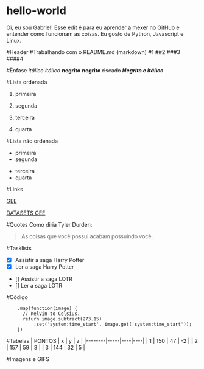 # hello-world
Oi, eu sou Gabriel!
Esse edit é para eu aprender a mexer no GitHub e entender como funcionam as coisas.
Eu gosto de Python, Javascript e Linux.

#Header
#Trabalhando com o README.md (markdown)
#1
##2
###3
####4

#Ênfase
*itálico*
_itálico_
**negrito**
__negrito__
~~riscado~~
**_Negrito e itálico_**

#Lista ordenada
1. primeira
2. segunda

1. terceira
1. quarta

#Lista não ordenada
- primeira
- segunda
* terceira
* quarta

#Links

[GEE](https://earthengine.google.com)

[DATASETS GEE](https://developers.google.com/earth-engine/datasets/)

#Quotes
Como diria Tyler Durden:
> As coisas que você possui acabam possuindo você.

#Tasklists
- [x] Assistir a saga Harry Potter
- [x] Ler a saga Harry Potter
- [] Assistir a saga LOTR
- [] Ler a saga LOTR

#Código
```
    .map(function(image) {
      // Kelvin to Celsius.
      return image.subtract(273.15)
          .set('system:time_start', image.get('system:time_start'));
    })
```

#Tabelas
| PONTOS |  x  |  y |  z |
|--------|-----|----|----|
|    1   | 150 | 47 | -2 |
|    2   | 157 | 59 |  3 |
|    3   | 144 | 32 |  5 |

#Imagens e GIFS

